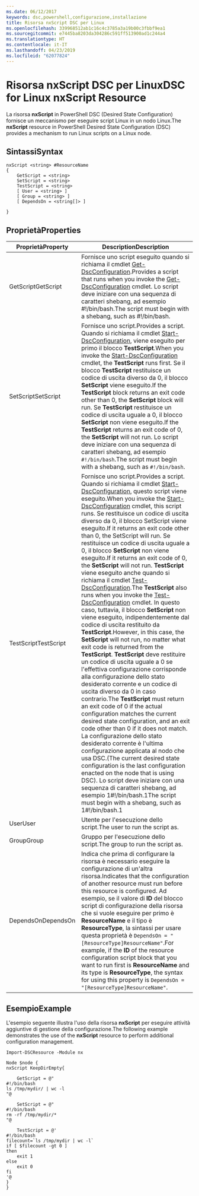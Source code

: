 ```yaml
---
ms.date: 06/12/2017
keywords: dsc,powershell,configurazione,installazione
title: Risorsa nxScript DSC per Linux
ms.openlocfilehash: 339968512ab1c16c4c3785a3a19b00c3fbbf9ea1
ms.sourcegitcommit: e7445ba8203da304286c591ff513900ad1c244a4
ms.translationtype: HT
ms.contentlocale: it-IT
ms.lasthandoff: 04/23/2019
ms.locfileid: "62077824"
---
```

# <a name="dsc-for-linux-nxscript-resource"></a><span data-ttu-id="98199-103">Risorsa nxScript DSC per Linux</span><span class="sxs-lookup"><span data-stu-id="98199-103">DSC for Linux nxScript Resource</span></span>

<span data-ttu-id="98199-104">La risorsa **nxScript** in PowerShell DSC (Desired State Configuration) fornisce un meccanismo per eseguire script Linux in un nodo Linux.</span><span class="sxs-lookup"><span data-stu-id="98199-104">The **nxScript** resource in PowerShell Desired State Configuration (DSC) provides a mechanism to run Linux scripts on a Linux node.</span></span>

## <a name="syntax"></a><span data-ttu-id="98199-105">Sintassi</span><span class="sxs-lookup"><span data-stu-id="98199-105">Syntax</span></span>

```
nxScript <string> #ResourceName
{
    GetScript = <string>
    SetScript = <string>
    TestScript = <string>
    [ User = <string> ]
    [ Group = <string> ]
    [ DependsOn = <string[]> ]

}
```

## <a name="properties"></a><span data-ttu-id="98199-106">Proprietà</span><span class="sxs-lookup"><span data-stu-id="98199-106">Properties</span></span>

|  <span data-ttu-id="98199-107">Proprietà</span><span class="sxs-lookup"><span data-stu-id="98199-107">Property</span></span> |  <span data-ttu-id="98199-108">Description</span><span class="sxs-lookup"><span data-stu-id="98199-108">Description</span></span> |
|---|---|
| <span data-ttu-id="98199-109">GetScript</span><span class="sxs-lookup"><span data-stu-id="98199-109">GetScript</span></span>| <span data-ttu-id="98199-110">Fornisce uno script eseguito quando si richiama il cmdlet [Get-DscConfiguration](https://technet.microsoft.com/en-us/library/dn521625.aspx).</span><span class="sxs-lookup"><span data-stu-id="98199-110">Provides a script that runs when you invoke the [Get-DscConfiguration](https://technet.microsoft.com/en-us/library/dn521625.aspx) cmdlet.</span></span> <span data-ttu-id="98199-111">Lo script deve iniziare con una sequenza di caratteri shebang, ad esempio #!/bin/bash.</span><span class="sxs-lookup"><span data-stu-id="98199-111">The script must begin with a shebang, such as #!/bin/bash.</span></span>|
| <span data-ttu-id="98199-112">SetScript</span><span class="sxs-lookup"><span data-stu-id="98199-112">SetScript</span></span>| <span data-ttu-id="98199-113">Fornisce uno script.</span><span class="sxs-lookup"><span data-stu-id="98199-113">Provides a script.</span></span> <span data-ttu-id="98199-114">Quando si richiama il cmdlet [Start-DscConfiguration](https://technet.microsoft.com/en-us/library/dn521623.aspx), viene eseguito per primo il blocco **TestScript**.</span><span class="sxs-lookup"><span data-stu-id="98199-114">When you invoke the [Start-DscConfiguration](https://technet.microsoft.com/en-us/library/dn521623.aspx) cmdlet, the **TestScript** runs first.</span></span> <span data-ttu-id="98199-115">Se il blocco **TestScript** restituisce un codice di uscita diverso da 0, il blocco **SetScript** viene eseguito.</span><span class="sxs-lookup"><span data-stu-id="98199-115">If the **TestScript** block returns an exit code other than 0, the **SetScript** block will run.</span></span> <span data-ttu-id="98199-116">Se **TestScript** restituisce un codice di uscita uguale a 0, il blocco **SetScript** non viene eseguito.</span><span class="sxs-lookup"><span data-stu-id="98199-116">If the **TestScript** returns an exit code of 0, the **SetScript** will not run.</span></span> <span data-ttu-id="98199-117">Lo script deve iniziare con una sequenza di caratteri shebang, ad esempio `#!/bin/bash`.</span><span class="sxs-lookup"><span data-stu-id="98199-117">The script must begin with a shebang, such as `#!/bin/bash`.</span></span>|
| <span data-ttu-id="98199-118">TestScript</span><span class="sxs-lookup"><span data-stu-id="98199-118">TestScript</span></span>| <span data-ttu-id="98199-119">Fornisce uno script.</span><span class="sxs-lookup"><span data-stu-id="98199-119">Provides a script.</span></span> <span data-ttu-id="98199-120">Quando si richiama il cmdlet [Start-DscConfiguration](https://technet.microsoft.com/en-us/library/dn521623.aspx), questo script viene eseguito.</span><span class="sxs-lookup"><span data-stu-id="98199-120">When you invoke the [Start-DscConfiguration](https://technet.microsoft.com/en-us/library/dn521623.aspx) cmdlet, this script runs.</span></span> <span data-ttu-id="98199-121">Se restituisce un codice di uscita diverso da 0, il blocco SetScript viene eseguito.</span><span class="sxs-lookup"><span data-stu-id="98199-121">If it returns an exit code other than 0, the SetScript will run.</span></span> <span data-ttu-id="98199-122">Se restituisce un codice di uscita uguale a 0, il blocco **SetScript** non viene eseguito.</span><span class="sxs-lookup"><span data-stu-id="98199-122">If it returns an exit code of 0, the **SetScript** will not run.</span></span> <span data-ttu-id="98199-123">**TestScript** viene eseguito anche quando si richiama il cmdlet [Test-DscConfiguration](https://technet.microsoft.com/en-us/library/dn407382.aspx).</span><span class="sxs-lookup"><span data-stu-id="98199-123">The **TestScript** also runs when you invoke the [Test-DscConfiguration](https://technet.microsoft.com/en-us/library/dn407382.aspx) cmdlet.</span></span> <span data-ttu-id="98199-124">In questo caso, tuttavia, il blocco **SetScript** non viene eseguito, indipendentemente dal codice di uscita restituito da **TestScript**.</span><span class="sxs-lookup"><span data-stu-id="98199-124">However, in this case, the **SetScript** will not run, no matter what exit code is returned from the **TestScript**.</span></span> <span data-ttu-id="98199-125">**TestScript** deve restituire un codice di uscita uguale a 0 se l'effettiva configurazione corrisponde alla configurazione dello stato desiderato corrente e un codice di uscita diverso da 0 in caso contrario.</span><span class="sxs-lookup"><span data-stu-id="98199-125">The **TestScript** must return an exit code of 0 if the actual configuration matches the current desired state configuration, and an exit code other than 0 if it does not match.</span></span> <span data-ttu-id="98199-126">La configurazione dello stato desiderato corrente è l'ultima configurazione applicata al nodo che usa DSC.</span><span class="sxs-lookup"><span data-stu-id="98199-126">(The current desired state configuration is the last configuration enacted on the node that is using DSC).</span></span> <span data-ttu-id="98199-127">Lo script deve iniziare con una sequenza di caratteri shebang, ad esempio 1#!/bin/bash.1</span><span class="sxs-lookup"><span data-stu-id="98199-127">The script must begin with a shebang, such as 1#!/bin/bash.1</span></span>|
| <span data-ttu-id="98199-128">User</span><span class="sxs-lookup"><span data-stu-id="98199-128">User</span></span>| <span data-ttu-id="98199-129">Utente per l'esecuzione dello script.</span><span class="sxs-lookup"><span data-stu-id="98199-129">The user to run the script as.</span></span>|
| <span data-ttu-id="98199-130">Group</span><span class="sxs-lookup"><span data-stu-id="98199-130">Group</span></span>| <span data-ttu-id="98199-131">Gruppo per l'esecuzione dello script.</span><span class="sxs-lookup"><span data-stu-id="98199-131">The group to run the script as.</span></span>|
| <span data-ttu-id="98199-132">DependsOn</span><span class="sxs-lookup"><span data-stu-id="98199-132">DependsOn</span></span> | <span data-ttu-id="98199-133">Indica che prima di configurare la risorsa è necessario eseguire la configurazione di un'altra risorsa.</span><span class="sxs-lookup"><span data-stu-id="98199-133">Indicates that the configuration of another resource must run before this resource is configured.</span></span> <span data-ttu-id="98199-134">Ad esempio, se il valore di **ID** del blocco script di configurazione della risorsa che si vuole eseguire per primo è **ResourceName** e il tipo è **ResourceType**, la sintassi per usare questa proprietà è `DependsOn = "[ResourceType]ResourceName"`.</span><span class="sxs-lookup"><span data-stu-id="98199-134">For example, if the **ID** of the resource configuration script block that you want to run first is **ResourceName** and its type is **ResourceType**, the syntax for using this property is `DependsOn = "[ResourceType]ResourceName"`.</span></span>|

## <a name="example"></a><span data-ttu-id="98199-135">Esempio</span><span class="sxs-lookup"><span data-stu-id="98199-135">Example</span></span>

<span data-ttu-id="98199-136">L'esempio seguente illustra l'uso della risorsa **nxScript** per eseguire attività aggiuntive di gestione della configurazione.</span><span class="sxs-lookup"><span data-stu-id="98199-136">The following example demonstrates the use of the **nxScript** resource to perform additional configuration management.</span></span>

```
Import-DSCResource -Module nx

Node $node {
nxScript KeepDirEmpty{

    GetScript = @"
#!/bin/bash
ls /tmp/mydir/ | wc -l
"@

    SetScript = @"
#!/bin/bash
rm -rf /tmp/mydir/*
"@

    TestScript = @'
#!/bin/bash
filecount=`ls /tmp/mydir | wc -l`
if [ $filecount -gt 0 ]
then
    exit 1
else
    exit 0
fi
'@
}
}
```